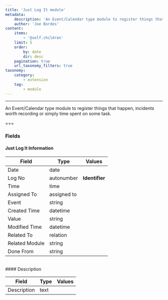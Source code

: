 ```yaml
---
title: 'Just Log It module'
metadata:
    description: 'An Event/Calendar type module to register things that happen, incidents worth recording or simply time spent on some task.'
    author: 'Joe Bordes'
content:
    items:
        - '@self.children'
    limit: 5
    order:
        by: date
        dir: desc
    pagination: true
    url_taxonomy_filters: true
taxonomy:
    category:
        - extension
    tag:
        - module
---
```

---
An Event/Calendar type module to register things that happen, incidents worth recording or simply time spent on some task.

===

### Fields

#### Just Log It Information

<table class="table table-striped">
<thead>
<tr class="header">
<th>Field</th>
<th>Type</th>
<th>Values</th>
</tr>
</thead>
<tbody>
<tr>
<td>Date</td>
<td>date</td>
<td></td>
</tr>
<tr>
<td>Log No</td>
<td>autonumber</td>
<td><strong>Identifier</strong></td>
</tr>
<tr>
<td>Time</td>
<td>time</td>
<td></td>
</tr>
<tr>
<td>Assigned To</td>
<td>assigned to</td>
<td></td>
</tr>
<tr>
<td>Event</td>
<td>string</td>
<td></td>
</tr>
<tr>
<td>Created Time</td>
<td>datetime</td>
<td></td>
</tr>
<tr>
<td>Value</td>
<td>string</td>
<td></td>
</tr>
<tr>
<td>Modified Time</td>
<td>datetime</td>
<td></td>
</tr>
<tr>
<td>Related To</td>
<td>relation</td>
<td></td>
</tr>
<tr>
<td>Related Module</td>
<td>string</td>
<td></td>
</tr>
<tr>
<td>Done From</td>
<td>string</td>
<td></td>
</tr>
</tbody>
</table>
<br>
#### Description

<table class="table table-striped">
<thead>
<tr class="header">
<th>Field</th>
<th>Type</th>
<th>Values</th>
</tr>
</thead>
<tbody>
<tr>
<td>Description</td>
<td>text</td>
<td></td>
</tr>
</tbody>
</table>
